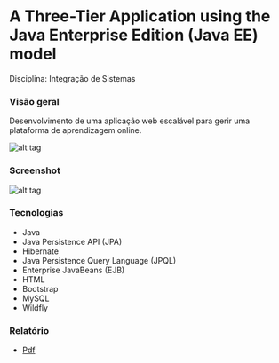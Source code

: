 # A Three-Tier Application using the Java Enterprise Edition (Java EE) model


Disciplina: Integração de Sistemas


### Visão geral
Desenvolvimento de uma aplicação web escalável para gerir uma plataforma de aprendizagem online.

![alt tag](https://github.com/andrempinho/A-Three-Tier-Application-using-the-Java-Enterprise-Edition-model/blob/master/Imagem/Overview.png)


### Screenshot
![alt tag](https://github.com/andrempinho/A-Three-Tier-Application-using-the-Java-Enterprise-Edition-model/blob/master/Imagem/Screenshot.png)


### Tecnologias
* Java
* Java Persistence API (JPA)
* Hibernate
* Java Persistence Query Language (JPQL)
* Enterprise JavaBeans (EJB)
* HTML
* Bootstrap
* MySQL
* Wildfly


### Relatório
* [Pdf](https://github.com/andrempinho/A-Three-Tier-Application-using-the-Java-Enterprise-Edition-model/blob/master/Relatório.pdf)
